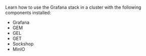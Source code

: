 Learn how to use the Grafana stack in a cluster with the following components installed:
* Grafana
* GEM
* GEL
* GET
* Sockshop
* MinIO





